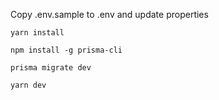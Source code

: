 Copy .env.sample to .env and update properties

`yarn install`

`npm install -g prisma-cli`

`prisma migrate dev`

`yarn dev`
